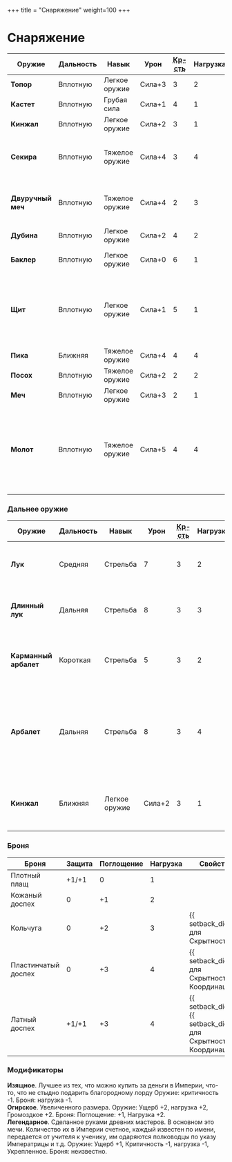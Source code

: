 +++
title = "Снаряжение"
weight=100
+++


Снаряжение
==

|Оружие|Дальность|Навык|Урон|<abbr title="Критичность">Кр-сть</abbr>|Нагрузка|Свойства
|----|--|--|----|----|---|---|
|**Топор**|Вплотную|Легкое оружие|Сила+3|3|2|**Высококритичное** 1 (+10 к броску крит.&nbsp;травмы) 
|**Кастет**|Вплотную|Грубая сила|Сила+1|4|1|**Дезориентация** 3 (на 3 раунда <span title="setback dice" class="genesys-symbol genesys-symbol-setback"></span> к броскам навыков) 
|**Кинжал**|Вплотную|Легкое оружие|Сила+2|3|1|**Точное** 1 ({{boost_dice()}} ко всем атакам) 
|**Секира**|Вплотную|Тяжелое оружие|Сила+4|3|4|**Громоздкая** 3 ({{ diff_dice() }} за каждую силу меньше 3), **Проникающее**&nbsp;2 (снижает поглощение), **Высококритичное** 1 (+10 к броску крит.&nbsp;травмы) 
|**Двуручный меч**|Вплотную|Тяжелое оружие|Сила+4|2|3|**Оборонительное** 1 (+1/0 к защите), **Проникающее**&nbsp;1 (снижает поглощение), **Сноровка** 3 ({{ diff_dice() }} за каждую ловкость меньше 3) 
|**Дубина**|Вплотную|Легкое оружие|Сила+2|4|2|
|**Баклер**|Вплотную|Легкое оружие|Сила+0|6|1|**Оборонительное** 1 (+1/0 к защите), **Неточное**&nbsp;1 ({{ setback_dice()}}&nbsp;ко&nbsp;всем&nbsp;атакам)
|**Щит**|Вплотную|Легкое оружие|Сила+1|5|1|**Оборонительное** 2 (+2/0 к защите), **Отражающее** 2 (0/+2 к защите), **Нокдаун** (после успешной атаки этим оружием: {{advantage_symbol()}} и цель распластывается), **Неточное** 2 ({{ setback_dice()}}{{setback_dice()}}&nbsp;ко&nbsp;всем&nbsp;атакам)
|**Пика**|Ближняя|Тяжелое оружие|Сила+4|4|4|**Подготовка** 1 (маневр на подготовку)
|**Посох**|Вплотную|Тяжелое оружие|Сила+2|2|2|**Оборонительное** 1 (+1/0 к защите)
|**Меч**|Вплотную|Легкое оружие|Сила+3|2|1|**Оборонительное** 1 (+1/0 к защите)
|**Молот**|Вплотную|Тяжелое оружие|Сила+5|4|4|**Громоздкий** 4 ({{ diff_dice() }} за каждую силу меньше 4),  **Нокдаун** (после успешной атаки этим оружием: {{advantage_symbol()}} и цель распластывается) **Ошеломление** 1 ({{advantage_symbol()}}{{advantage_symbol()}}: цель ошеломлена на 1 раунд и не может совершать действий)

### Дальнее оружие

|Оружие|Дальность|Навык|Урон|<abbr title="Критичность">Кр-сть</abbr>|Нагрузка|Свойства
|----|--|--|----|----|---|---|
|**Лук**|Средняя|Стрельба|7|3|2| **Сноровка** 2 ({{ diff_dice() }} за каждую ловкость меньше&nbsp;2) 
|**Длинный лук**|Дальняя|Стрельба|8|3|3| **Сноровка** 3 ({{ diff_dice() }} за каждую ловкость меньше&nbsp;3) 
|**Карманный арбалет**|Короткая|Стрельба|5|3|2|**Подготовка** 2 (маневра на подготовку), **Проникающее**&nbsp;1 (снижает поглощение) 
|**Арбалет**|Дальняя|Стрельба|8|3|4|**Подготовка** 2 (2 маневра на подготовку), **Проникающее**&nbsp;3 (снижает поглощение), **Громоздкая** 3 ({{ diff_dice() }} за каждую силу меньше 3)
|**Кинжал**|Ближняя|Легкое оружие|Сила+2|3|1|**Точное** 1 ({{boost_dice()}} ко всем атакам), **Ограниченный боезапас**

### Броня

|Броня|Защита|Поглощение|Нагрузка|Свойства
|----|--|--|----|----|
|Плотный плащ|+1/+1|0|1|
|Кожаный доспех|0|+1|2|
|Кольчуга|0|+2|3|{{ setback_dice()}} для Скрытности
|Пластинчатый доспех|0|+3|4|{{ setback_dice()}} для Скрытности, Координации
|Латный доспех|+1/+1|+3|4|{{ setback_dice()}}{{ setback_dice()}} для Скрытности, Координации


### Модификаторы

**Изящное**. Лучшее из тех, что можно купить за деньги в Империи, что-то, что не стыдно подарить благородному лорду  Оружие: критичность -1. Броня: нагрузка -1.<br/> 
**Огирское**. Увеличенного размера. Оружие: Ущерб +2, нагрузка +2, Громоздкое +2. Броня: Поглощение: +1, Нагрузка +2. <br/>
**Легендарное**. Сделанное руками древних мастеров. В основном это мечи. Количество их в Империи счетное, каждый известен по имени, передается от учителя к ученику, им одаряются полководцы по указу Императрицы и т.д. Оружие: Ущерб +1, Критичность -1, нагрузка -1, Укрепленное. Броня: неизвестно.